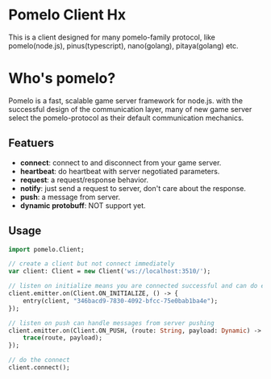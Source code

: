 # Pomelo Client Hx

This is a client designed for many pomelo-family protocol, like pomelo(node.js), pinus(typescript), nano(golang), pitaya(golang) etc.

# Who's pomelo?

Pomelo is a fast, scalable game server framework for node.js.
with the successful design of the communication layer, many of new game server select the pomelo-protocol as their default communication mechanics.

## Featuers

- **connect**: connect to and disconnect from your game server.
- **heartbeat**: do heartbeat with server negotiated parameters.
- **request**: a request/response behavior.
- **notify**: just send a request to server, don't care about the response.
- **push**: a message from server.
- **dynamic protobuff**: NOT support yet.

## Usage

```hx
import pomelo.Client;

// create a client but not connect immediately
var client: Client = new Client('ws://localhost:3510/');

// listen on initialize means you are connected successful and can do every request you want now
client.emitter.on(Client.ON_INITIALIZE, () -> {
    entry(client, "346bacd9-7830-4092-bfcc-75e0bab1ba4e");
});

// listen on push can handle messages from server pushing
client.emitter.on(Client.ON_PUSH, (route: String, payload: Dynamic) -> {
    trace(route, payload);
});

// do the connect
client.connect();
```
